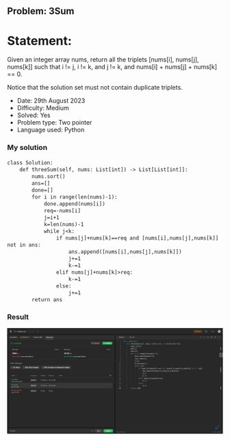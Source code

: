 ## Problem: 3Sum

# Statement:

<p>
Given an integer array nums, return all the triplets [nums[i], nums[j], nums[k]] such that i != j, i != k, and j != k, and nums[i] + nums[j] + nums[k] == 0.

Notice that the solution set must not contain duplicate triplets.

</p>

- Date: 29th August 2023
- Difficulty: Medium
- Solved: Yes
- Problem type: Two pointer
- Language used: Python

### My solution

```
class Solution:
    def threeSum(self, nums: List[int]) -> List[List[int]]:
        nums.sort()
        ans=[]
        done=[]
        for i in range(len(nums)-1):
            done.append(nums[i])
            req=-nums[i]
            j=i+1
            k=len(nums)-1
            while j<k:
                if nums[j]+nums[k]==req and [nums[i],nums[j],nums[k]] not in ans:
                    ans.append([nums[i],nums[j],nums[k]])
                    j+=1
                    k-=1
                elif nums[j]+nums[k]>req:
                    k-=1
                else:
                    j+=1
        return ans
```

### Result

<img src="../images/problem15.jpg">
